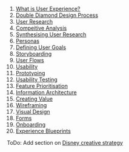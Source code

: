 <!-- Title:User Experience Design -->

1. [What is User Experience?](/what-is-ux)
2. [Double Diamond Design Process](/double-diamond-design-process)
3. [User Research](/user-research)
4. [Compeitive Analysis](/competitive-analysis)
5. [Synthesising User Research](/synthesising-user-research)
6. [Personas](/personas)
7. [Defining User Goals](/defining-user-goals)
8. [Storyboarding](/storyboarding)
9. [User Flows](/user-flows)
10. [Usability](/usability)
11. [Prototyping](/prototyping)
12. [Usability Testing](/usability-testing)
13. [Feature Prioritisation](/feature-prioritisation)
14. [Information Architecture](/information-architecture)
15. [Creating Value](/creating-value)
15. [Wireframing](/wireframing)
16. [Visual Design](/visual-design)
17. [Forms](/forms)
18. [Onboarding](/onboarding)
19. [Experience Blueprints](/experience-blueprints)


ToDo:
Add section on [Disney creative strategy](https://www.designorate.com/disneys-creative-strategy/amp/)